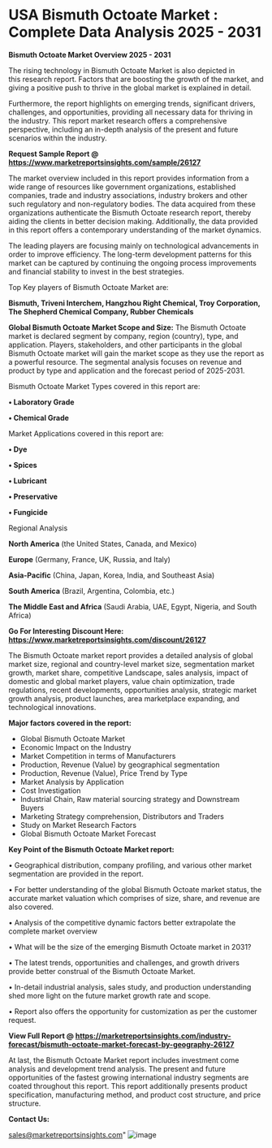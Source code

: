 # USA Bismuth Octoate Market : Complete Data Analysis 2025 - 2031

<Strong> Bismuth Octoate Market Overview 2025 - 2031</strong>

The rising technology in Bismuth Octoate Market is also depicted in this research report. Factors that are boosting the growth of the market, and giving a positive push to thrive in the global market is explained in detail.

Furthermore, the report highlights on emerging trends, significant drivers, challenges, and opportunities, providing all necessary data for thriving in the industry. This report market research offers a comprehensive perspective, including an in-depth analysis of the present and future scenarios within the industry.

<strong>Request Sample Report @ <a href=https://www.marketreportsinsights.com/sample/26127>https://www.marketreportsinsights.com/sample/26127</a></strong>

The market overview included in this report provides information from a wide range of resources like government organizations, established companies, trade and industry associations, industry brokers and other such regulatory and non-regulatory bodies. The data acquired from these organizations authenticate the Bismuth Octoate research report, thereby aiding the clients in better decision making. Additionally, the data provided in this report offers a contemporary understanding of the market dynamics.

The leading players are focusing mainly on technological advancements in order to improve efficiency. The long-term development patterns for this market can be captured by continuing the ongoing process improvements and financial stability to invest in the best strategies.

Top Key players of Bismuth Octoate Market are:

<strong>Bismuth, Triveni Interchem, Hangzhou Right Chemical, Troy Corporation, The Shepherd Chemical Company, Rubber Chemicals</strong>

<strong><b>Global Bismuth Octoate Market Scope and Size:</b></strong>
The Bismuth Octoate market is declared segment by company, region (country), type, and application. Players, stakeholders, and other participants in the global Bismuth Octoate market will gain the market scope as they use the report as a powerful resource. The segmental analysis focuses on revenue and product by type and application and the forecast period of 2025-2031.

Bismuth Octoate Market Types covered in this report are:

<strong>• Laboratory Grade

• Chemical Grade</strong>

Market Applications covered in this report are:

<strong>• Dye

• Spices

• Lubricant

• Preservative

• Fungicide</strong> 

Regional Analysis

<strong>North America</strong> (the United States, Canada, and Mexico)

<strong>Europe</strong> (Germany, France, UK, Russia, and Italy)

<strong>Asia-Pacific</strong> (China, Japan, Korea, India, and Southeast Asia)

<strong>South America</strong> (Brazil, Argentina, Colombia, etc.)

<strong>The Middle East and Africa</strong> (Saudi Arabia, UAE, Egypt, Nigeria, and South Africa)

<strong>Go For Interesting Discount Here: <a href=https://www.marketreportsinsights.com/discount/26127>https://www.marketreportsinsights.com/discount/26127</a></strong>

The Bismuth Octoate market report provides a detailed analysis of global market size, regional and country-level market size, segmentation market growth, market share, competitive Landscape, sales analysis, impact of domestic and global market players, value chain optimization, trade regulations, recent developments, opportunities analysis, strategic market growth analysis, product launches, area marketplace expanding, and technological innovations.

<strong><b>Major factors covered in the report:</b></strong>
<ul>
  <li>Global Bismuth Octoate Market </li>
  <li>Economic Impact on the Industry</li>
  <li>Market Competition in terms of Manufacturers</li>
  <li>Production, Revenue (Value) by geographical segmentation</li>
  <li>Production, Revenue (Value), Price Trend by Type</li>
  <li>Market Analysis by Application</li>
  <li>Cost Investigation</li>
  <li>Industrial Chain, Raw material sourcing strategy and Downstream Buyers</li>
  <li>Marketing Strategy comprehension, Distributors and Traders</li>
  <li>Study on Market Research Factors</li>
  <li>Global Bismuth Octoate Market Forecast</li>
</ul>

<strong><b>Key Point of the Bismuth Octoate Market report:</b></strong>

• Geographical distribution, company profiling, and various other market segmentation are provided in the report.

• For better understanding of the global Bismuth Octoate market status, the accurate market valuation which comprises of size, share, and revenue are also covered.

• Analysis of the competitive dynamic factors better extrapolate the complete market overview

• What will be the size of the emerging Bismuth Octoate market in 2031?

• The latest trends, opportunities and challenges, and growth drivers provide better construal of the Bismuth Octoate Market.

• In-detail industrial analysis, sales study, and production understanding shed more light on the future market growth rate and scope.

• Report also offers the opportunity for customization as per the customer request.

<strong><b>View Full Report @ <a href=https://marketreportsinsights.com/industry-forecast/bismuth-octoate-market-forecast-by-geography-26127>https://marketreportsinsights.com/industry-forecast/bismuth-octoate-market-forecast-by-geography-26127</a></b></strong>


At last, the Bismuth Octoate Market report includes investment come analysis and development trend analysis. The present and future opportunities of the fastest growing international industry segments are coated throughout this report. This report additionally presents product specification, manufacturing method, and product cost structure, and price structure.

<strong>Contact Us:</strong>

sales@marketreportsinsights.com"
![image](https://github.com/user-attachments/assets/391b9996-e448-4df6-b3d1-7189abb8f606)
